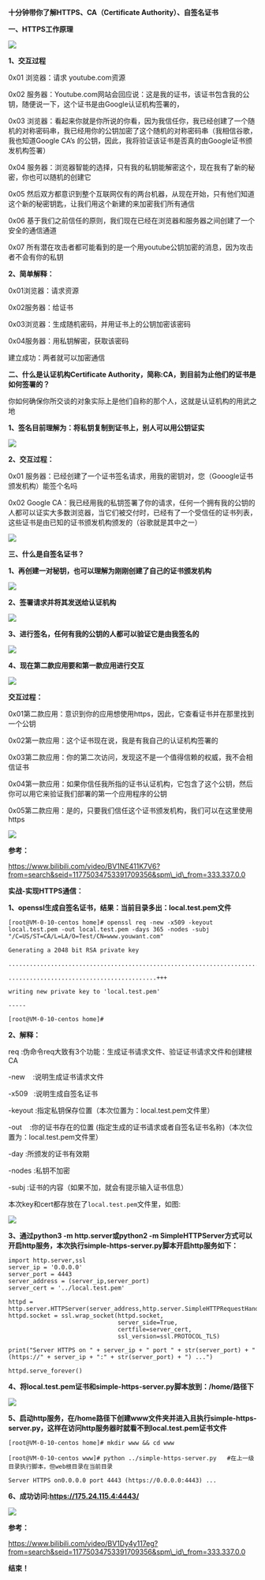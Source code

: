 ﻿﻿﻿﻿﻿﻿﻿﻿﻿﻿**十分钟带你了解HTTPS、CA（Certificate Authority）、自签名证书**

**一、HTTPS工作原理**

![](img/Aspose.Words.a56788f4-7be5-4dd6-b76e-74224c3c737a.001.png)

**1、交互过程**

0x01 浏览器：请求 youtube.com资源

0x02 服务器：Youtube.com网站会回应说：这是我的证书，该证书包含我的公钥，随便说一下，这个证书是由Google认证机构签署的，

0x03 浏览器：看起来你就是你所说的你看，因为我信任你，我已经创建了一个随机的对称密码串，我已经用你的公钥加密了这个随机的对称密码串（我相信谷歌，我也知道Google CA’s 的公钥，因此，我将验证该证书是否真的由Google证书颁发机构签署）

0x04 服务器：浏览器智能的选择，只有我的私钥能解密这个，现在我有了新的秘密，你也可以随机的创建它

0x05 然后双方都意识到整个互联网仅有的两台机器，从现在开始，只有他们知道这个新的秘密钥匙，让我们用这个新建的来加密我们所有通信

0x06 基于我们之前信任的原则，我们现在已经在浏览器和服务器之间创建了一个安全的通信通道

0x07 所有潜在攻击者都可能看到的是一个用youtube公钥加密的消息，因为攻击者不会有你的私钥



**2、简单解释：**

0x01浏览器：请求资源

0x02服务器：给证书

0x03浏览器：生成随机密码，并用证书上的公钥加密该密码

0x04服务器：用私钥解密，获取该密码

建立成功：两者就可以加密通信





**二、什么是认证机构Certificate Authority，简称:CA，到目前为止他们的证书是如何签署的？**

你如何确保你所交谈的对象实际上是他们自称的那个人，这就是认证机构的用武之地



**1、签名目前理解为：将私钥复制到证书上，别人可以用公钥证实**

![](img/Aspose.Words.a56788f4-7be5-4dd6-b76e-74224c3c737a.002.png)



**2、交互过程：**

0x01 服务器：已经创建了一个证书签名请求，用我的密钥对，您（Gooogle证书颁发机构）能签个名吗

0x02 Google CA：我已经用我的私钥签署了你的请求，任何一个拥有我的公钥的人都可以证实大多数浏览器，当它们被交付时，已经有了一个受信任的证书列表，这些证书是由已知的证书颁发机构颁发的（谷歌就是其中之一）

![](img/Aspose.Words.a56788f4-7be5-4dd6-b76e-74224c3c737a.003.png)





**三、什么是自签名证书？**

**1、再创建一对秘钥，也可以理解为刚刚创建了自己的证书颁发机构**

![](img/Aspose.Words.a56788f4-7be5-4dd6-b76e-74224c3c737a.004.png)




**2、签署请求并将其发送给认证机构**

![](img/Aspose.Words.a56788f4-7be5-4dd6-b76e-74224c3c737a.005.png)



**3、进行签名，任何有我的公钥的人都可以验证它是由我签名的**

![](img/Aspose.Words.a56788f4-7be5-4dd6-b76e-74224c3c737a.006.png)




**4、现在第二款应用要和第一款应用进行交互**

![](img/Aspose.Words.a56788f4-7be5-4dd6-b76e-74224c3c737a.007.png)

**交互过程：**

0x01第二款应用：意识到你的应用想使用https，因此，它查看证书并在那里找到一个公钥

0x02第一款应用：这个证书现在说，我是有我自己的认证机构签署的

0x03第二款应用：你的第二次访问，发现这不是一个值得信赖的权威，我不会相信证书

0x04第一款应用：如果你信任我所指的证书认证机构，它包含了这个公钥，然后你可以用它来验证我们部署的第一个应用程序的公钥

0x05第二款应用：是的，只要我们信任这个证书颁发机构，我们可以在这里使用https

![](img/Aspose.Words.a56788f4-7be5-4dd6-b76e-74224c3c737a.008.png)



**参考：**

<https://www.bilibili.com/video/BV1NE411K7V6?from=search&seid=11775034753391709356&spm\_id\_from=333.337.0.0>



**实战-实现HTTPS通信：**

**1、openssl生成自签名证书，结果：当前目录多出：local.test.pem文件**

    [root@VM-0-10-centos home]# openssl req -new -x509 -keyout local.test.pem -out local.test.pem -days 365 -nodes -subj "/C=US/ST=CA/L=LA/O=Test/CN=www.youwant.com"
    
    Generating a 2048 bit RSA private key
    
    ........................................................................+++
    
    ..........................................+++
    
    writing new private key to 'local.test.pem'
    
    -----
    
    [root@VM-0-10-centos home]# 



**2、解释：**

req      :伪命令req大致有3个功能：生成证书请求文件、验证证书请求文件和创建根CA

-new    :说明生成证书请求文件

-x509   :说明生成自签名证书

-keyout  :指定私钥保存位置（本次位置为：local.test.pem文件里）

-out    :你的证书存在的位置  (指定生成的证书请求或者自签名证书名称)（本次位置为：local.test.pem文件里）

-day   :所颁发的证书有效期

-nodes  :私钥不加密

-subj  :证书的内容（如果不加，就会有提示输入证书信息）

本次key和cert都存放在了```local.test.pem```文件里，如图:

![](img/Aspose.Words.a56788f4-7be5-4dd6-b76e-74224c3c737a.009.png)



**3、通过python3 -m http.server或python2 -m SimpleHTTPServer方式可以开启http服务，本次执行simple-https-server.py脚本开启http服务如下：**

    import http.server,ssl
    server_ip = '0.0.0.0'
    server_port = 4443
    server_address = (server_ip,server_port)
    server_cert = '../local.test.pem'
    
    httpd = http.server.HTTPServer(server_address,http.server.SimpleHTTPRequestHandler)
    httpd.socket = ssl.wrap_socket(httpd.socket,
                                   server_side=True,
                                   certfile=server_cert,
                                   ssl_version=ssl.PROTOCOL_TLS)
    
    print("Server HTTPS on " + server_ip + " port " + str(server_port) + " (https://" + server_ip + ":" + str(server_port) + ") ...")
    
    httpd.serve_forever()



**4、将local.test.pem证书和simple-https-server.py脚本放到：/home/路径下**

![](img/Aspose.Words.a56788f4-7be5-4dd6-b76e-74224c3c737a.010.png)



**5、启动http服务，在/home路径下创建www文件夹并进入且执行simple-https-server.py，这样在访问http服务器时就看不到local.test.pem证书文件**

    [root@VM-0-10-centos home]# mkdir www && cd www
    
    [root@VM-0-10-centos www]# python ../simple-https-server.py   #在上一级目录执行脚本，但web根目录在当前目录
    
    Server HTTPS on0.0.0.0 port 4443 (https://0.0.0.0:4443) ...



**6、成功访问:https://175.24.115.4:4443/**

![](img/image-20210916210154586.png)

**参考：**

<https://www.bilibili.com/video/BV1Dy4y117eg?from=search&seid=11775034753391709356&spm\_id\_from=333.337.0.0>



**结束！**

